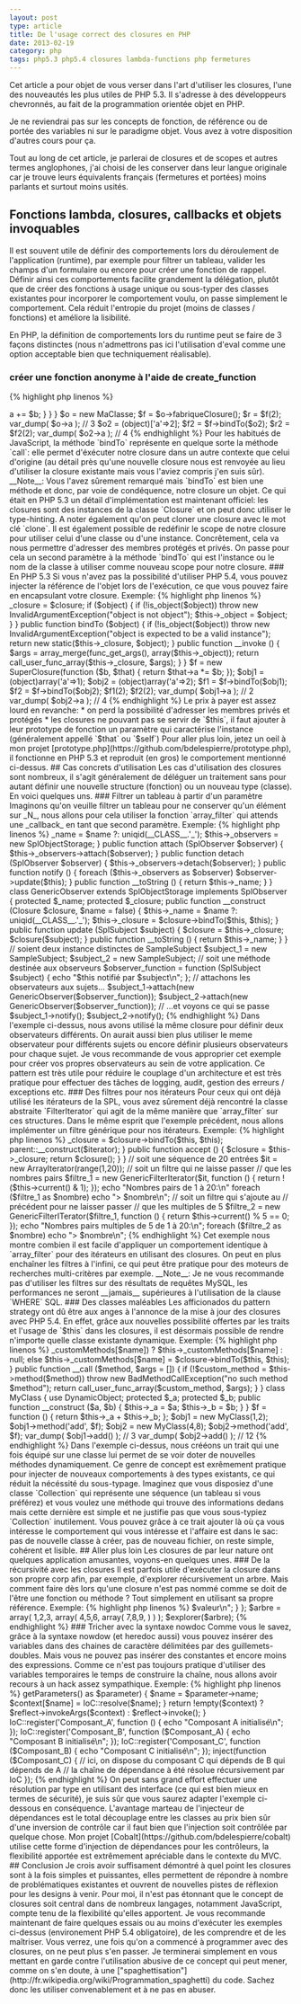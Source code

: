 ```yaml
---
layout: post
type: article
title: De l'usage correct des closures en PHP
date: 2013-02-19
category: php
tags: php5.3 php5.4 closures lambda-functions php fermetures
---
```


Cet article a pour objet de vous verser dans l'art d'utiliser les closures, l'une des nouveautés les plus utiles de PHP 5.3. Il s'adresse à des développeurs chevronnés, au fait de la programmation orientée objet en PHP.

Je ne reviendrai pas sur les concepts de fonction, de référence ou de portée des variables ni sur le paradigme objet. Vous avez à votre disposition d'autres cours pour ça.

Tout au long de cet article, je parlerai de closures et de scopes et autres termes anglophones, j'ai choisi de les conserver dans leur langue originale car je trouve leurs équivalents français (fermetures et portées) moins parlants et surtout moins usités.

## Fonctions lambda, closures, callbacks et objets invoquables

Il est souvent utile de définir des comportements lors du déroulement de l'application (runtime), par exemple pour filtrer un tableau, valider les champs d'un formulaire ou encore pour créer une fonction de rappel. Définir ainsi ces comportements facilite grandement la délégation, plutôt que de créer des fonctions à usage unique ou sous-typer des classes existantes pour incorporer le comportement voulu, on passe simplement le comportement. Cela réduit l'entropie du projet (moins de classes / fonctions) et améliore la lisibilité.

En PHP, la définition de comportements lors du runtime peut se faire de 3 façons distinctes (nous n'admettrons pas ici l'utilisation d'eval comme une option acceptable bien que techniquement réalisable).

### créer une fonction anonyme à l'aide de create_function

{% highlight php linenos %}
<?php // version 4+

$additionner = create_function('$a,$b', 'return $a + $b;');
$trois = $additionner(1,2);
{% endhighlight %}

### instancier une classe dottée de la méthode magique __invoke

{% highlight php linenos %}
<?php // version 5.3+

class Additionneur {
    public function __invoke ($a, $b) {
        return $a + $b;
    }
}

$additioner = new Additionneur;
$trois = $additioner(1,2);
{% endhighlight %}

### créer une fermeture (closure)

{% highlight php linenos %}
<?php // version 5.3+

$additionner = function ($a, $b) {
    return $a + $b;
};
$trois = $additionner(1,2);
{% endhighlight %}

C'est sur cette dernière forme que nous allons nous pencher. Outre le fait que cette syntaxe est proche de celle de JavaScript et qu'elle est considérablement plus simple à mettre en place, elle présente une caractéristique unique: la possibilité de manipuler les variables dans sa portée.

__NOTE__: Le manuel de PHP rassemble ces 3 concepts sous le terme générique de _Callback_ et, depuis PHP 5.4, il est possible dans les prototypes de fonction de spécifier le type `callable` pour un paramètre, ce qui évite d'avoir recours systématiquement à la fonction `is_callable`.

{% highlight php linenos %}
<?php // version 5.4

function executer_fonction (callable $fonction) {
    return $fonction();
}

var_dump( executer_fonction(function () { echo "Salut!"; }) ); // Salut!

var_dump( executer_fonction(123) ); // erreur: 123 n'est pas une fonction
{% endhighlight %}

## Manipulation du scope

Ce qui différencie une closure d'une fonction anonyme ou d'une instance invoquable, c'est sa capacité à manipuler des références de la portée (ou scope) dans laquelle elle à été définie. Concrêtement, cela signifie que peu importe le scope dans lequel la closure est exécutée, elle peut se "souvenir" des variables présentes dans le scope où elle à été créée. Ceci est rendu possible grâce au mot clé `use`.

__Note__: La documentation de PHP ne fait pas de distinction claire entre fermetures et fonctions anonymes, ce n'est pourtant pas exactement la même chose en programmation. Référez vous aux articles Wikipedia pour plus de détails:

* [fermetures](http://fr.wikipedia.org/wiki/Fermeture_(informatique))
* [fonctions anonymes](http://fr.wikipedia.org/wiki/Fonction_anonyme)

Exemple:

{% highlight php linenos %}
<?php // version 5.3+

function fabrique_closure () {
    $a = 1;
    return function ($b) use ($a) {
        return $a + $b;
    };
}

function executer_closure ($f, $b) {
    return $f($b); // additionner
}

$f = fabrique_closure();

echo executer_closure($f, 2); // 3
{% endhighlight %}

Dans l'exemple ci dessus, on obtiens bien 3 car même si `$a` n'existe pas dans le scope de `executer_closure`, la closure se "souvient" de la référence originale.

C'est de cette fonctionnalité que les closures (fermetures) tirent leur nom: une closure "ferme" le scope parent, plus simplement c'est comme si elle était une boîte autour du scope dans lequel elle est définie.

Cela étant, si en JavaScript n'importe quelle variable du scope parent peut être référencée dans le scope de la closure, en PHP il faut explicitement définir avec le mot clé `use` quelles variables seront importées. Malgré cette limitation, c'est extrêment pratique car on peut promener la closure dans n'importe quel scope, sans se soucier de la visibilité des variables référencées.

Exemple:

{% highlight php linenos %}
<?php // version 5.3+

list($a,$b) = array(1,2);

$f = function () use (&$a, &$b) {
    $a *= 2;
    $b *= 3;
};

$f();
var_dump($a,$b); // 2,6

function executer_closure ($f) {
    list($a,$b) = array(0,1);
    $f();
    var_dump($a,$b);
}

executer_closure($f); // 0,1
{% endhighlight %}

Il est intéressant de remarquer dans cet exemple que le scope d'exécution de la closure n'influe pas sur les variables référencées. Dans le scope de `executer_closure`, ce sont toujours les variables du scope racine qui sont référencées par la closure et non les deux nouvelles définies dans `executer_closure`. Nous n'avons donc pas à nous soucier du scope dans lequel notre closure est exécutée, il n'y a pas de risque d'écrasement involontaire.

## Faire référence aux membres d'une instance dans une closure

### En PHP 5.4

Depuis PHP 5.4, les closures peuvent désormais se servir du mot clé `$this` comme n'importe quelle méthode. Il est même possible d'utiliser des membres protégés, ce qui présente en soi un risque de violation de l'encapsulation mais ouvre de nouvelles possibilité pour la conception orientée objet.

Pour que le mot clé `$this` soit utilisable dans le contexte d'une closure, celle-ci doit soit:

+ être définie dans une méthode d'instance
+ être explicitement "attachée" à l'objet

Exemple:

{% highlight php linenos %}
<?php // version 5.4+

class MaClasse {

    public $a = 1;

    public function fabriqueClosure () {
        return function ($b) {
            return $this->a += $b;
        }
    }
}

$o = new MaClasse;
$f = $o->fabriqueClosure();
$r = $f(2);

var_dump( $o->a ); // 3

$o2 = (object)['a'=>2];
$f2 = $f->bindTo($o2);
$r2 = $f2(2);

var_dump( $o2->a ); // 4
{% endhighlight %}

Pour les habitués de JavaScript, la méthode `bindTo` représente en quelque sorte la méthode `call`: elle permet d'éxécuter notre closure dans un autre contexte que celui d'origine (au détail près qu'une nouvelle closure nous est renvoyée au lieu d'utiliser la closure existante mais vous l'aviez compris j'en suis sûr).

__Note__: Vous l'avez sûrement remarqué mais `bindTo` est bien une méthode et donc, par voie de condéquence, notre closure un objet. Ce qui était en PHP 5.3 un détail d'implémentation est maintenant officiel: les closures sont des instances de la classe `Closure` et on peut donc utiliser le type-hinting. A noter également qu'on peut cloner une closure avec le mot clé `clone`.

Il est également possible de redéfinir le scope de notre closure pour utiliser celui d'une classe ou d'une instance. Concrêtement, cela va nous permettre d'adresser des membres protégés et privés. On passe pour cela un second paramètre à la méthode `bindTo` qui est l'instance ou le nom de la classe à utiliser comme nouveau scope pour notre closure.



### En PHP 5.3

Si vous n'avez pas la possibilité d'utiliser PHP 5.4, vous pouvez injecter la référence de l'objet lors de l'exécution, ce que vous pouvez faire en encapsulant votre closure.

Exemple:

{% highlight php linenos %}
<?php // version 5.3+

class SuperClosure {

    protected $_closure;
    protected $_object;

    public function __construct (Closure $closure, $object = null) {
        $this->_closure = $closure;

        if ($object) {
            if (!is_object($object))
                throw new InvalidArgumentException("object is not object");

            $this->_object = $object;
        }
    }

    public function bindTo ($object) {
        if (!is_object($object))
            throw new InvalidArgumentException("object is expected to be a valid instance");

        return new static($this->_closure, $object);
    }

    public function __invoke () {
        $args = array_merge(func_get_args(), array($this->_object));
        return call_user_func_array($this->_closure, $args);
    }
}

$f = new SuperClosure(function ($b, $that) {
    return $that->a *= $b;
});

$obj1 = (object)array('a'=>1);
$obj2 = (object)array('a'=>2);

$f1 = $f->bindTo($obj1);
$f2 = $f->bindTo($obj2);

$f1(2);
$f2(2);

var_dump( $obj1->a ); // 2
var_dump( $obj2->a ); // 4
{% endhighlight %}

Le prix à payer est assez lourd en revanche:

* on perd la possibilité d'adresser les membres privés et protégés
* les closures ne pouvant pas se servir de `$this`, il faut ajouter à leur prototype de fonction un paramètre qui caractérise l'instance (généralement appellé `$that` ou `$self`)

Pour aller plus loin, jetez un oeil à mon projet [prototype.php](https://github.com/bdelespierre/prototype.php), il fonctionne en PHP 5.3 et reproduit (en gros) le comportement mentionné ci-dessus.

## Cas concrets d'utilisation

Les cas d'utilisation des closures sont nombreux, il s'agit généralement de déléguer un traitement sans pour autant définir une nouvelle structure (fonction) ou un nouveau type (classe). En voici quelques uns.

### Filtrer un tableau à partir d'un paramètre

Imaginons qu'on veuille filtrer un tableau pour ne conserver qu'un élément sur _N_, nous allons pour cela utiliser la fonction `array_filter` qui attends une _callback_ en tant que second paramètre.

Exemple:

{% highlight php linenos %}
<?php // version 5.3+

// soit un tableau de 20 entrées
$tableau = range(1,20);

// soit la fonction de filtre qui utilise $n comme multiple
$filtre = function ($valeur) use (& $n) {
    return (int)$valeur % $n == 0;
};

// filtrer pour obtenir 1 élément sur 4
$n = 4;
$un_sur_quatre = array_filter($tableau, $filtre);

// filtrer pour obtenir 1 élément sur 10
$n = 10;
$un_sur_dix = array_filter($tableau, $filtre);

var_dump( $un_sur_quatre ); // [4,8,12,16,20]
var_dump( $un_sur_dix );    // [10,20]
{% endhighlight %}

### Implémentation du pattern observer

Le pattern observer est extrêmement utile pour modéliser un mécanisme d'évènements. Depuis l'apparition de la SPL avec PHP 5.1, on dispose d'ailleurs des interfaces `SplObserver` et `SplSubject` dont nous allons nous servir. Comme il n'est pas pratique de créer une classe d'observateur pour chaque gestionnaire d'évènement, nous allons créer un observateur générique dont le comportement sera injecté avec une closure.

Exemple:

{% highlight php linenos %}
<?php // version 5.4+

class SampleSubject implements SplSubject {

    protected $_name;
    protected $_observers;

    public function __construct ($name = false) {
        $this->_name = $name ?: uniqid(__CLASS__.'_');
        $this->_observers = new SplObjectStorage;
    }

    public function attach (SplObserver $observer) {
        $this->_observers->attach($observer);
    }

    public function detach (SplObserver $observer) {
        $this->_observers->detach($observer);
    }

    public function notify () {
        foreach ($this->_observers as $observer)
            $observer->update($this);
    }

    public function __toString () {
        return $this->_name;
    }
}

class GenericObserver extends SplObjectStorage implements SplObserver {

    protected $_name;
    protected $_closure;

    public function __construct (Closure $closure, $name = false) {
        $this->_name = $name ?: uniqid(__CLASS__.'_');
        $this->_closure = $closure->bindTo($this, $this);
    }

    public function update (SplSubject $subject) {
        $closure = $this->_closure;
        $closure($subject);
    }

    public function __toString () {
        return $this->_name;
    }
}

// soient deux instance distinctes de SampleSubject
$subject_1 = new SampleSubject;
$subject_2 = new SampleSubject;

// soit une méthode destinée aux observeurs
$observer_function = function (SplSubject $subject) {
    echo "$this notifié par $subject\n";
};

// attachons les observateurs aux sujets...
$subject_1->attach(new GenericObserver($observer_function));
$subject_2->attach(new GenericObserver($observer_function));

// ...et voyons ce qui se passe
$subject_1->notify();
$subject_2->notify();
{% endhighlight %}

Dans l'exemple ci-dessus, nous avons utilisé la même closure pour définir deux observateurs différents. On aurait aussi bien plus utiliser le meme observateur pour différents sujets ou encore définir plusieurs observateurs pour chaque sujet.

Je vous recommande de vous approprier cet exemple pour créer vos propres observateurs au sein de votre application. Ce pattern est très utile pour réduire le couplage d'un architecture et est très pratique pour effectuer des tâches de logging, audit, gestion des erreurs / exceptions etc.

### Des filtres pour nos itérateurs

Pour ceux qui ont déjà utilisé les itérateurs de la SPL, vous avez sûrement déjà rencontré la classe abstraite `FilterIterator` qui agit de la même manière que `array_filter` sur ces structures. Dans le même esprit que l'exemple précédent, nous allons implémenter un filtre générique pour nos itérateurs.

Exemple:

{% highlight php linenos %}
<?php // version 5.4+

class GenericFilterIterator extends FilterIterator {

    protected $_closure;

    public function __construct (Iterator $iterator, Closure $closure) {
        $this->_closure = $closure->bindTo($this, $this);
        parent::__construct($iterator);
    }

    public function accept () {
        $closure = $this->_closure;
        return $closure();
    }
}

// soit une séquence de 20 entrées
$it = new ArrayIterator(range(1,20));

// soit un filtre qui ne laisse passer
// que les nombres pairs
$filtre_1 = new GenericFilterIterator($it, function () {
    return !($this->current() & 1);
});

echo "Nombres pairs de 1 à 20:\n"
foreach ($filtre_1 as $nombre)
    echo "> $nombre\n";

// soit un filtre qui s'ajoute au
// précédent pour ne laisser passer
// que les multiples de 5
$filtre_2 = new GenericFilterITerator($filtre_1, function () {
    return $this->current() % 5 == 0;
});

echo "Nombres pairs multiples de 5 de 1 à 20:\n";
foreach ($filtre_2 as $nombre)
    echo "> $nombre\n";
{% endhighlight %}

Cet exemple nous montre combien il est facile d'appliquer un comportement identique à `array_filter` pour des itérateurs en utilisant des closures. On peut en plus enchaîner les filtres à l'infini, ce qui peut être pratique pour des moteurs de recherches multi-critères par exemple.

__Note__: Je ne vous recommande pas d'utiliser les filtres sur des résultats de requêtes MySQL, les performances ne seront __jamais__ supérieures à l'utilisation de la clause `WHERE` SQL.

### Des classes maléables

Les afficionados du pattern strategy ont dû être aux anges à l'annonce de la mise à jour des closures avec PHP 5.4. En effet, grâce aux nouvelles possibilité offertes par les traits et l'usage de `$this` dans les closures, il est désormais possible de rendre n'importe quelle classe existante dynamique.

Exemple:

{% highlight php linenos %}
<?php // version 5.4+

trait DynamicObject {

    protected $_customMethods = [];

    public function method ($name, Closure $closure = null) {
        if (!$closure)
            return isset($this->_customMethods[$name]) ? $this->_customMethods[$name] : null;
        else
            $this->_customMethods[$name] = $closure->bindTo($this, $this);
    }

    public function __call ($method, $args = []) {
        if (!$custom_method = $this->method($method))
            throw new BadMethodCallException("no such method $method");

        return call_user_func_array($custom_method, $args);
    }
}

class MyClass {
    use DynamicObject;

    protected $_a;
    protected $_b;

    public function __construct ($a, $b) {
        $this->_a = $a;
        $this->_b = $b;
    }
}

$f = function () {
    return $this->_a + $this->_b;
};

$obj1 = new MyClass(1,2);
$obj1->method('add', $f);

$obj2 = new MyClass(4,8);
$obj2->method('add', $f);

var_dump( $obj1->add() ); // 3
var_dump( $obj2->add() ); // 12
{% endhighlight %}

Dans l'exemple ci-dessus, nous crééons un trait qui une fois équipé sur une classe lui permet de se voir doter de nouvelles méthodes dynamiquement. Ce genre de concept est exrêmement pratique pour injecter de nouveaux comportements à des types existants, ce qui réduit la nécéssité du sous-typage. Imaginez que vous disposiez d'une classe `Collection` qui représente une séquence (un tableau si vous préférez) et vous voulez une méthode qui trouve des informations dedans mais cette dernière est simple et ne justifie pas que vous sous-typiez `Collection` inutilement. Vous pouvez grâce à ce trait ajouter là où ça vous intéresse le comportement qui vous intéresse et l'affaire est dans le sac: pas de nouvelle classe à créer, pas de nouveau fichier, on reste simple, cohérent et lisible.

## Aller plus loin

Les closures de par leur nature ont quelques application amusantes, voyons-en quelques unes.

### De la récursivité avec les closures

Il est parfois utile d'exécuter la closure dans son propre corp afin, par exemple, d'explorer récursivement un arbre. Mais comment faire dès lors qu'une closure n'est pas nommé comme se doit de l'être une fonction ou méthode ? Tout simplement en utilisant sa propre référence.

Exemple:

{% highlight php linenos %}
<?php // version 5.3+

$explorer = function (array $tableau, $profondeur = 0) use (& $explorer) {
    foreach ($tableau as $valeur) {
        if (is_array($valeur))
            $explorer($valeur, $profondeur +1);
        else
            echo str_repeat('  ', $profondeur) . "> $valeur\n";
    }
};

$arbre = array(
    1,2,3,
    array(
        4,5,6,
        array(
            7,8,9,
        )
    )
);

$explorer($arbre);
{% endhighlight %}

### Tricher avec la syntaxe nowdoc

Comme vous le savez, grâce à la syntaxe nowdow (et heredoc aussi) vous pouvez insérer des variables dans des chaines de caractère délimitées par des guillemets-doubles. Mais vous ne pouvez pas insérer des constantes et encore moins des expressions. Comme ce n'est pas toujours pratique d'utiliser des variables temporaires le temps de construire la chaîne, nous allons avoir recours à un hack assez sympathique.

Exemple:

{% highlight php linenos %}
<?php // version 5.3+

$_ = function ($v) { return $v; };

define('FOO', 'bar');
$a = 1;

// fonctionne
echo "{$_(FOO)} - {$_($a+$a)}";

//fonctionne aussi
echo <<< EOF
Une expression: {$_($a+1)}
Une constante : {$_(FOO)}
EOF;
{% endhighlight %}

### Un autoloader plus malin

Il arrive qu'on doive configurer des paramètre statique d'une classe juste après l'avoir chargée, comme par exemple exécuter la méthode `setConfig` d'un singleton. Mais on ne veux pas pour autant tout charger à chaque fois, alors comment faire ? En utilisant le chargement automatique de classes avec les closures, on va pouvoir enregistrer des comportements a effectuer avant et/ou après le chargement d'une classe.

Exemple:

{% highlight php linenos %}
<?php // version 5.3+

spl_autoload_register(function ($classe) use (&$autoload_before, &$autoload_after) {
    isset($autoload_before[$classe]) && $autoload_before[$classe]($classe);
    $r = include $classe . '.class.php';
    $r && isset($autoload_after[$classe]) && $autoload_after[$classe]($classe);
});

// configurer automatiquement un singleton
$autoload_after['MonSingleton'] = function () use (& $config) {
    if (!isset($config))
        throw new RuntimeException("you must setup configuration first");

    MonSingleton::setConfig($config);
};

// créer dynamiquement un alias
$autoload_before['MonAlias'] = function (& $vrai_nom) {
    $vrai_nom = 'MaClasse';
};

$autoload_after['MaClass'] = function () {
    class_alias('MonAlias', 'MaClasse');
}
{% endhighlight %}

### Un injecteur de dépendances

L'injection de dépendances est un patron d'architecture proche de l'inversion de contrôle. Sans rentrer dans les détails, l'idée globale est de définir une cartographie des composants et de leurs dépendances au sein d'un composant capable de les résoudre pour fournir un composant donné. Par exemple, une classe de modèle (destinée à effectuer des requêtes sur la BDD) nécessite un adaptateur comme PDO ou encore un contrôleur à besoin d'accéder à des composants métiers. L'injecteur de dépendances, comme son nom l'indique permet d'exprimer ce besoin.

Voici un exemple d'implémentation qui repose sur les paramètres des closures pour déterminer les dépendances entre les composants. Il s'agit ici d'une résolution par nom où le chargement et l'initialisation d'un composant sont modélisés par une closure, les noms de ses paramètres sont ceux des dépendances du composants à charger.

{% highlight php linenos %}
<?php // version 5.3+

class IoC {

    protected static $_registry = array();

    public static function register ($name, Closure $fct) {
        static::$_registry[(string)$name] = $fct;
    }

    public static function resolve ($name) {
        $fct = static::$_registry[(string)$name];
        return inject($fct);
    }
}

function inject (Closure $fct) {
    $reflect = new ReflectionFunction($fct);
    foreach ($reflect->getParameters() as $parameter) {
        $name = $parameter->name;
        $context[$name] = IoC::resolve($name);
    }
    return !empty($context) ? $reflect->invokeArgs($context) : $reflect->invoke();
}

IoC::register('Composant_A', function ()             { echo "Composant A initialisé\n"; });
IoC::register('Composant_B', function ($Composant_A) { echo "Composant B initialisé\n"; });
IoC::register('Composant_C', function ($Composant_B) { echo "Composant C initialisé\n"; });

inject(function ($Composant_C) {
    // ici, on dispose du composant C qui dépends de B qui dépends de A
    // la chaîne de dépendance à été résolue récursivement par IoC
});
{% endhighlight %}

On peut sans grand effort effectuer une résolution par type en utilisant des interface (ce qui est bien mieux en termes de sécurité), je suis sûr que vous saurez adapter l'exemple ci-dessous en conséquence.

L'avantage marteau de l'injecteur de dépendances est le total découplage entre les classes au prix bien sûr d'une inversion de contrôle car il faut bien que l'injection soit contrôlée par quelque chose. Mon projet [Cobalt](https://github.com/bdelespierre/cobalt) utilise cette forme d'injection de dépendances pour les contrôleurs, la flexibilité apportée est extrêmement apréciable dans le contexte du MVC.

## Conclusion

Je crois avoir suffisament démontré à quel point les closures sont à la fois simples et puissantes, elles permettent de répondre à nombre de problématiques existantes et ouvrent de nouvelles pistes de réflexion pour les designs à venir. Pour moi, il n'est pas étonnant que le concept de closures soit central dans de nombreux langages, notamment JavaScript, compte tenu de la flexibilité qu'elles apportent.

Je vous recommande maintenant de faire quelques essais ou au moins d'exécuter les exemples ci-dessus (environement PHP 5.4 obligatoire), de les comprendre et de les maîtriser. Vous verrez, une fois qu'on a commencé à programmer avec des closures, on ne peut plus s'en passer.

Je terminerai simplement en vous mettant en garde contre l'utilisation abusive de ce concept qui peut mener, comme on s'en doute, à une ["spaghettisation"](http://fr.wikipedia.org/wiki/Programmation_spaghetti) du code. Sachez donc les utiliser convenablement et à ne pas en abuser.
